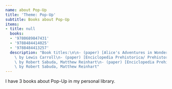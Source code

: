 ```yaml
---
name: about Pop-Up
title: 'Theme: Pop-Up'
subtitle: Books about Pop-Up
items:
- title: null
  books:
  - '9780689847431'
  - '9788484414025'
  - '9788484413257'
  description: "Book titles:\n\n- (paper) [Alice's Adventures in Wonderland](/books/info/9780689847431)\
    \ by Lewis Carroll\n- (paper) [Enciclopedia Prehistorica/ Prehistoric Encyclopedia](/books/info/9788484414025)\
    \ by Robert Sabuda, Matthew Reinhart\n- (paper) [Enciclopedia Prehist\xF3rica](/books/info/9788484413257)\
    \ by Robert Sabuda, Matthew Reinhart"
---
```

I have 3 books about Pop-Up in my personal library.
